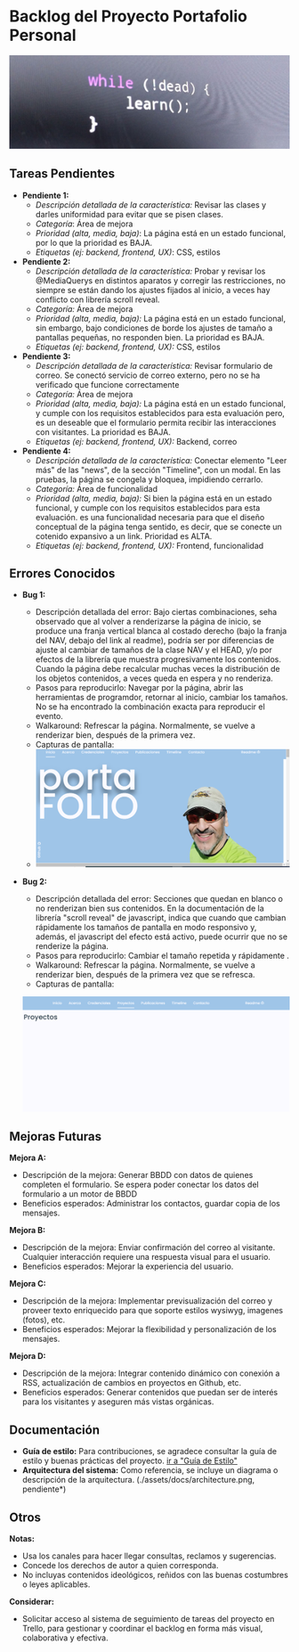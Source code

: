 # Backlog del Proyecto Portafolio Personal

![1723517452622](image/t2d/1723517452622.png)

## Tareas Pendientes

* **Pendiente 1:**
  * *Descripción detallada de la característica:* Revisar las clases y darles uniformidad para evitar que se pisen clases.
  * *Categoría*: Área de mejora
  * *Prioridad (alta, media, baja)*: La página está en un estado funcional, por lo que la prioridad es BAJA.
  * *Etiquetas (ej: backend, frontend, UX)*: CSS, estilos
* **Pendiente 2:**
  * *Descripción detallada de la característica:* Probar y revisar los @MediaQuerys en distintos aparatos y corregir las restricciones, no siempre se están dando los ajustes fijados al inicio, a veces hay conflicto con librería scroll reveal.
  * *Categoría:* Área de mejora
  * *Prioridad (alta, media, baja):* La página está en un estado funcional, sin embargo, bajo condiciones de borde los ajustes de tamaño a pantallas pequeñas, no responden bien. La prioridad es BAJA.
  * *Etiquetas (ej: backend, frontend, UX):* CSS, estilos
* **Pendiente 3:**
  * *Descripción detallada de la característica:*  Revisar formulario de correo. Se conectó servicio de correo externo, pero no se ha verificado que funcione correctamente
  * *Categoría:* Área de mejora
  * *Prioridad (alta, media, baja):* La página está en un estado funcional, y cumple con los requisitos establecidos para esta evaluación pero, es un deseable que el formulario permita recibir las interacciones con visitantes. La prioridad es BAJA.
  * *Etiquetas (ej: backend, frontend, UX):* Backend, correo
* **Pendiente 4:**
  * *Descripción detallada de la característica:*  Conectar elemento "Leer más" de las "news", de la sección "Timeline", con un modal. En las pruebas, la página se congela  y bloquea, impidiendo cerrarlo.
  * *Categoría:* Área de funcionalidad
  * *Prioridad (alta, media, baja):*  Si bien la página está en un estado funcional, y cumple con los requisitos establecidos para esta evaluación. es una funcionalidad necesaria para que el diseño conceptual de la página tenga sentido, es decir, que se conecte un cotenido expansivo a un link. Prioridad es ALTA.
  * *Etiquetas (ej: backend, frontend, UX):* Frontend, funcionalidad

## Errores Conocidos

* **Bug 1:**

  * Descripción detallada del error: Bajo ciertas combinaciones, seha observado que al volver a renderizarse la página de inicio, se produce una franja vertical blanca al costado derecho (bajo la franja del NAV, debajo del link al readme), podría ser por diferencias de ajuste al cambiar de tamaños de la clase NAV y el HEAD,  y/o por efectos de la librería que muestra progresivamente los contenidos. Cuando la página debe recalcular muchas veces la distribución de los objetos contenidos, a veces queda en espera y no renderiza.
  * Pasos para reproducirlo: Navegar por la página, abrir las herramientas de programdor, retornar al inicio, cambiar los tamaños. No se ha encontrado la combinación exacta para reproducir el evento.
  * Walkaround: Refrescar la página. Normalmente, se vuelve a renderizar bien, después de la primera vez.
  * Capturas de pantalla:
  * ![1723511989225](image/t2d/1723511989225.png)
* **Bug 2:**

  * Descripción detallada del error: Secciones que quedan en blanco o no renderizan bien sus contenidos. En la documentación de la librería "scroll reveal" de javascript, indica que cuando que cambian rápidamente los tamaños de pantalla en modo responsivo y, además, el javascript del efecto está activo, puede ocurrir que no se renderize la página.
  * Pasos para reproducirlo: Cambiar el tamaño repetida y rápidamente .
  * Walkaround: Refrescar la página. Normalmente, se vuelve a renderizar bien, después de la primera vez que se refresca.
  * Capturas de pantalla:

  ![1723409066303](image/t2d/1723409066303.png)

## Mejoras Futuras

**Mejora A:**

* Descripción de la mejora:  Generar BBDD con datos de quienes completen el formulario. Se espera poder conectar los datos del formulario a un motor de BBDD
* Beneficios esperados: Administrar los contactos, guardar copia de los mensajes.

**Mejora B:**

* Descripción de la mejora:  Enviar confirmación del correo al visitante. Cualquier interacción requiere una respuesta visual para el usuario.
* Beneficios esperados: Mejorar la experiencia del usuario.

**Mejora C:**

* Descripción de la mejora:  Implementar previsualización del correo y proveer texto enriquecido para que soporte estilos wysiwyg, imagenes (fotos), etc.
* Beneficios esperados: Mejorar la flexibilidad y personalización de los mensajes.

**Mejora D:**

* Descripción de la mejora:  Integrar contenido dinámico con conexión a RSS, actualización de cambios en proyectos en Github, etc.
* Beneficios esperados: Generar contenidos que puedan ser de interés para los visitantes y aseguren más vistas orgánicas.

## Documentación

* **Guía de estilo:** Para contribuciones, se agradece consultar la guía de estilo y buenas prácticas del proyecto. [ir a &#34;Guía de Estilo&#34;](buenasPracticas.md)
* **Arquitectura del sistema:** Como referencia, se incluye un diagrama o descripción de la arquitectura. (./assets/docs/architecture.png, pendiente\*)

## Otros

**Notas:**

* Usa los canales para hacer llegar consultas, reclamos y sugerencias.
* Concede los derechos de autor a quien corresponda.
* No incluyas contenidos ideológicos, reñidos con las buenas costumbres o leyes aplicables.

**Considerar:**

* Solicitar acceso al sistema de seguimiento de tareas del proyecto en Trello, para gestionar y coordinar el backlog en forma más visual, colaborativa y efectiva.
